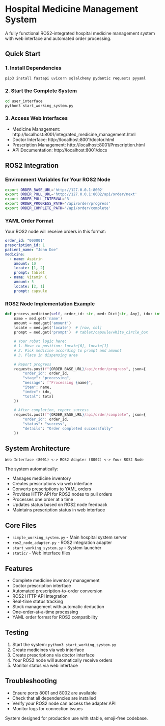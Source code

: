 # Hospital Medicine Management System

A fully functional ROS2-integrated hospital medicine management system with web interface and automated order processing.

## Quick Start

### 1. Install Dependencies
```bash
pip3 install fastapi uvicorn sqlalchemy pydantic requests pyyaml
```

### 2. Start the Complete System
```bash
cd user_interface
python3 start_working_system.py
```

### 3. Access Web Interfaces
- Medicine Management: http://localhost:8001/integrated_medicine_management.html
- Doctor Interface: http://localhost:8001/doctor.html
- Prescription Management: http://localhost:8001/Prescription.html
- API Documentation: http://localhost:8001/docs

## ROS2 Integration

### Environment Variables for Your ROS2 Node
```bash
export ORDER_BASE_URL='http://127.0.0.1:8002'
export ORDER_PULL_URL='http://127.0.0.1:8002/api/order/next'
export ORDER_PULL_INTERVAL='3'
export ORDER_PROGRESS_PATH='/api/order/progress'
export ORDER_COMPLETE_PATH='/api/order/complete'
```

### YAML Order Format
Your ROS2 node will receive orders in this format:
```yaml
order_id: "000001"
prescription_id: 1
patient_name: "John Doe"
medicine:
  - name: Aspirin
    amount: 10
    locate: [1, 2]
    prompt: tablet
  - name: Vitamin C
    amount: 5
    locate: [2, 1]
    prompt: capsule
```

### ROS2 Node Implementation Example
```python
def process_medicine(self, order_id: str, med: Dict[str, Any], idx: int, total: int):
    name = med.get('name')
    amount = med.get('amount')
    locate = med.get('locate')  # [row, col]
    prompt = med.get('prompt')  # tablet/capsule/white_circle_box
    
    # Your robot logic here:
    # 1. Move to position: locate[0], locate[1]
    # 2. Pick medicine according to prompt and amount
    # 3. Place in dispensing area
    
    # Report progress
    requests.post(f"{ORDER_BASE_URL}/api/order/progress", json={
        "order_id": order_id,
        "stage": "processing",
        "message": f"Processing {name}",
        "item": name,
        "index": idx,
        "total": total
    })
    
    # After completion, report success
    requests.post(f"{ORDER_BASE_URL}/api/order/complete", json={
        "order_id": order_id,
        "status": "success",
        "details": "Order completed successfully"
    })
```

## System Architecture

```
Web Interface (8001) <-> ROS2 Adapter (8002) <-> Your ROS2 Node
```

The system automatically:
- Manages medicine inventory
- Creates prescriptions via web interface
- Converts prescriptions to YAML orders
- Provides HTTP API for ROS2 nodes to pull orders
- Processes one order at a time
- Updates status based on ROS2 node feedback
- Maintains prescription status in web interface

## Core Files

- `simple_working_system.py` - Main hospital system server
- `ros2_node_adapter.py` - ROS2 integration adapter
- `start_working_system.py` - System launcher
- `static/` - Web interface files

## Features

- Complete medicine inventory management
- Doctor prescription interface
- Automated prescription-to-order conversion
- ROS2 HTTP API integration
- Real-time status tracking
- Stock management with automatic deduction
- One-order-at-a-time processing
- YAML order format for ROS2 compatibility

## Testing

1. Start the system: `python3 start_working_system.py`
2. Create medicines via web interface
3. Create prescriptions via doctor interface
4. Your ROS2 node will automatically receive orders
5. Monitor status via web interface

## Troubleshooting

- Ensure ports 8001 and 8002 are available
- Check that all dependencies are installed
- Verify your ROS2 node can access the adapter API
- Monitor logs for connection issues

System designed for production use with stable, emoji-free codebase.
